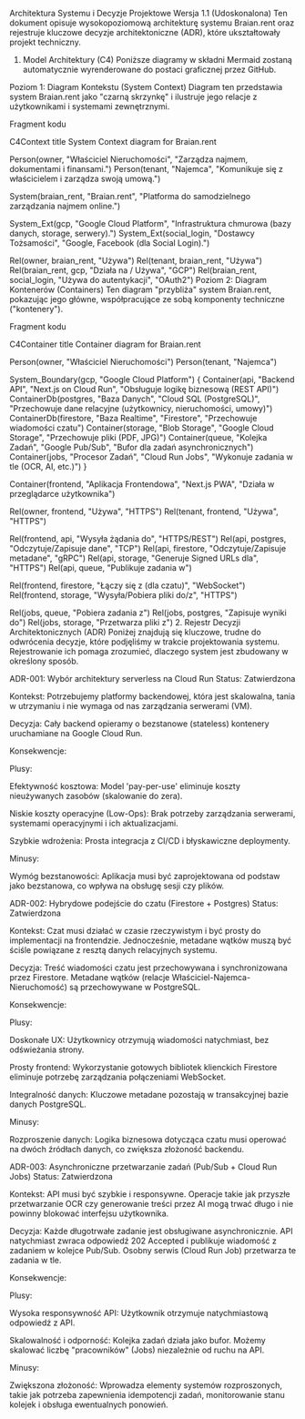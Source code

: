 Architektura Systemu i Decyzje Projektowe
Wersja 1.1 (Udoskonalona)
Ten dokument opisuje wysokopoziomową architekturę systemu Braian.rent oraz rejestruje kluczowe decyzje architektoniczne (ADR), które ukształtowały projekt techniczny.

1. Model Architektury (C4)
Poniższe diagramy w składni Mermaid zostaną automatycznie wyrenderowane do postaci graficznej przez GitHub.

Poziom 1: Diagram Kontekstu (System Context)
Diagram ten przedstawia system Braian.rent jako "czarną skrzynkę" i ilustruje jego relacje z użytkownikami i systemami zewnętrznymi.

Fragment kodu

C4Context
  title System Context diagram for Braian.rent

  Person(owner, "Właściciel Nieruchomości", "Zarządza najmem, dokumentami i finansami.")
  Person(tenant, "Najemca", "Komunikuje się z właścicielem i zarządza swoją umową.")

  System(braian_rent, "Braian.rent", "Platforma do samodzielnego zarządzania najmem online.")

  System_Ext(gcp, "Google Cloud Platform", "Infrastruktura chmurowa (bazy danych, storage, serwery).")
  System_Ext(social_login, "Dostawcy Tożsamości", "Google, Facebook (dla Social Login).")

  Rel(owner, braian_rent, "Używa")
  Rel(tenant, braian_rent, "Używa")
  Rel(braian_rent, gcp, "Działa na / Używa", "GCP")
  Rel(braian_rent, social_login, "Używa do autentykacji", "OAuth2")
Poziom 2: Diagram Kontenerów (Containers)
Ten diagram "przybliża" system Braian.rent, pokazując jego główne, współpracujące ze sobą komponenty techniczne ("kontenery").

Fragment kodu

C4Container
  title Container diagram for Braian.rent

  Person(owner, "Właściciel Nieruchomości")
  Person(tenant, "Najemca")

  System_Boundary(gcp, "Google Cloud Platform") {
    Container(api, "Backend API", "Next.js on Cloud Run", "Obsługuje logikę biznesową (REST API)")
    ContainerDb(postgres, "Baza Danych", "Cloud SQL (PostgreSQL)", "Przechowuje dane relacyjne (użytkownicy, nieruchomości, umowy)")
    ContainerDb(firestore, "Baza Realtime", "Firestore", "Przechowuje wiadomości czatu")
    Container(storage, "Blob Storage", "Google Cloud Storage", "Przechowuje pliki (PDF, JPG)")
    Container(queue, "Kolejka Zadań", "Google Pub/Sub", "Bufor dla zadań asynchronicznych")
    Container(jobs, "Procesor Zadań", "Cloud Run Jobs", "Wykonuje zadania w tle (OCR, AI, etc.)")
  }

  Container(frontend, "Aplikacja Frontendowa", "Next.js PWA", "Działa w przeglądarce użytkownika")

  Rel(owner, frontend, "Używa", "HTTPS")
  Rel(tenant, frontend, "Używa", "HTTPS")

  Rel(frontend, api, "Wysyła żądania do", "HTTPS/REST")
  Rel(api, postgres, "Odczytuje/Zapisuje dane", "TCP")
  Rel(api, firestore, "Odczytuje/Zapisuje metadane", "gRPC")
  Rel(api, storage, "Generuje Signed URLs dla", "HTTPS")
  Rel(api, queue, "Publikuje zadania w")

  Rel(frontend, firestore, "Łączy się z (dla czatu)", "WebSocket")
  Rel(frontend, storage, "Wysyła/Pobiera pliki do/z", "HTTPS")
  
  Rel(jobs, queue, "Pobiera zadania z")
  Rel(jobs, postgres, "Zapisuje wyniki do")
  Rel(jobs, storage, "Przetwarza pliki z")
2. Rejestr Decyzji Architektonicznych (ADR)
Poniżej znajdują się kluczowe, trudne do odwrócenia decyzje, które podjęliśmy w trakcie projektowania systemu. Rejestrowanie ich pomaga zrozumieć, dlaczego system jest zbudowany w określony sposób.

ADR-001: Wybór architektury serverless na Cloud Run
Status: Zatwierdzona

Kontekst: Potrzebujemy platformy backendowej, która jest skalowalna, tania w utrzymaniu i nie wymaga od nas zarządzania serwerami (VM).

Decyzja: Cały backend opieramy o bezstanowe (stateless) kontenery uruchamiane na Google Cloud Run.

Konsekwencje:

Plusy:

Efektywność kosztowa: Model 'pay-per-use' eliminuje koszty nieużywanych zasobów (skalowanie do zera).

Niskie koszty operacyjne (Low-Ops): Brak potrzeby zarządzania serwerami, systemami operacyjnymi i ich aktualizacjami.

Szybkie wdrożenia: Prosta integracja z CI/CD i błyskawiczne deploymenty.

Minusy:

Wymóg bezstanowości: Aplikacja musi być zaprojektowana od podstaw jako bezstanowa, co wpływa na obsługę sesji czy plików.

ADR-002: Hybrydowe podejście do czatu (Firestore + Postgres)
Status: Zatwierdzona

Kontekst: Czat musi działać w czasie rzeczywistym i być prosty do implementacji na frontendzie. Jednocześnie, metadane wątków muszą być ściśle powiązane z resztą danych relacyjnych systemu.

Decyzja: Treść wiadomości czatu jest przechowywana i synchronizowana przez Firestore. Metadane wątków (relacje Właściciel-Najemca-Nieruchomość) są przechowywane w PostgreSQL.

Konsekwencje:

Plusy:

Doskonałe UX: Użytkownicy otrzymują wiadomości natychmiast, bez odświeżania strony.

Prosty frontend: Wykorzystanie gotowych bibliotek klienckich Firestore eliminuje potrzebę zarządzania połączeniami WebSocket.

Integralność danych: Kluczowe metadane pozostają w transakcyjnej bazie danych PostgreSQL.

Minusy:

Rozproszenie danych: Logika biznesowa dotycząca czatu musi operować na dwóch źródłach danych, co zwiększa złożoność backendu.

ADR-003: Asynchroniczne przetwarzanie zadań (Pub/Sub + Cloud Run Jobs)
Status: Zatwierdzona

Kontekst: API musi być szybkie i responsywne. Operacje takie jak przyszłe przetwarzanie OCR czy generowanie treści przez AI mogą trwać długo i nie powinny blokować interfejsu użytkownika.

Decyzja: Każde długotrwałe zadanie jest obsługiwane asynchronicznie. API natychmiast zwraca odpowiedź 202 Accepted i publikuje wiadomość z zadaniem w kolejce Pub/Sub. Osobny serwis (Cloud Run Job) przetwarza te zadania w tle.

Konsekwencje:

Plusy:

Wysoka responsywność API: Użytkownik otrzymuje natychmiastową odpowiedź z API.

Skalowalność i odporność: Kolejka zadań działa jako bufor. Możemy skalować liczbę "pracowników" (Jobs) niezależnie od ruchu na API.

Minusy:

Zwiększona złożoność: Wprowadza elementy systemów rozproszonych, takie jak potrzeba zapewnienia idempotencji zadań, monitorowanie stanu kolejek i obsługa ewentualnych ponowień.
